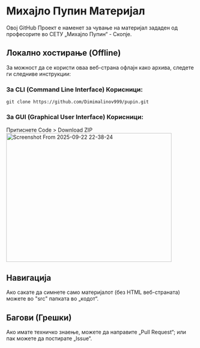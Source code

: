 # Михајло Пупин Материјал
Овој GitHub Проект е наменет за чување на материјал зададен од професорите во СЕТУ „Михајло Пупин“ - Скопје.
## Локално хостирање (Offline)
За можност да се користи оваа веб-страна офлајн како архива, следете ги следниве инструкции:
### За CLI (Command Line Interface) Корисници:
```
git clone https://github.com/Dimimalinov999/pupin.git
```
### За GUI (Graphical User Interface) Корисници:
Притиснете Code > Download ZIP 
<br>
<img width="440" height="343" alt="Screenshot From 2025-09-22 22-38-24" src="https://github.com/user-attachments/assets/535b729b-7e00-4ddc-8a34-e797c79a034b" />
## Навигација
Ако сакате да симнете само материјалот (без HTML веб-страната) можете во "src" папката во „кодот“.
## Багови (Грешки)
Ако имате техничко знаење, можете да направите „Pull Request“; или пак можете да постирате „Issue“.
